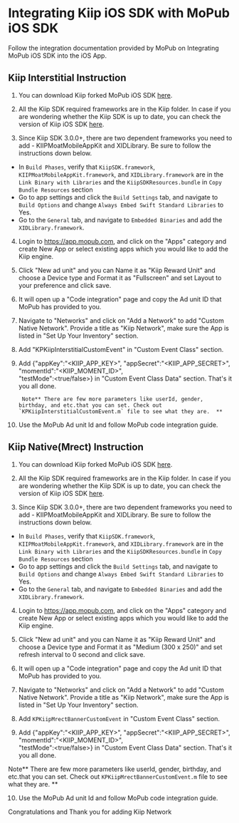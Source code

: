 # Integrating Kiip iOS SDK with MoPub iOS SDK

Follow the integration documentation provided by MoPub on Integrating MoPub iOS SDK into the iOS App.

## Kiip Interstitial Instruction

1. You can download Kiip forked MoPub iOS SDK [here](https://github.com/kiip/mopub-ios-sdk). 

2. All the Kiip SDK required frameworks are in the Kiip folder. In case if you are wondering whether the Kiip SDK is up to date, you can check the version of Kiip iOS SDK [here](https://docs.kiip.me).

3.  Since Kiip SDK 3.0.0+, there are two dependent frameworks you need to add - KIIPMoatMobileAppKit and XIDLibrary. Be sure to follow the instructions down below.
 - In `Build Phases`, verify that `KiipSDK.framework`, `KIIPMoatMobileAppKit.framework`, and `XIDLibrary.framework` are in the `Link Binary with Libraries` and the `KiipSDKResources.bundle` in `Copy Bundle Resources` section
 -  Go to app settings and click the `Build Settings` tab, and navigate to `Build Options` and change `Always Embed Swift Standard Libraries` to Yes.
 -  Go to the `General` tab, and navigate to `Embedded Binaries` and add the `XIDLibrary.framework`.

4. Login to https://app.mopub.com, and click on the "Apps" category and create New App or select existing apps which you would like to add the Kiip engine.

5. Click "New ad unit" and you can Name it as "Kiip Reward Unit" and choose a Device type and Format it as "Fullscreen" and set Layout to your preference and click save.

6. It will open up a "Code integration" page and copy the Ad unit ID that MoPub has provided to you.

7. Navigate to "Networks" and click on "Add a Network" to add "Custom Native Network". Provide a title as "Kiip Network", make sure the App is listed in "Set Up Your Inventory" section.

8. Add "KPKiipInterstitialCustomEvent" in "Custom Event Class" section.

9. Add {"appKey":"<KIIP_APP_KEY>",
        "appSecret":"<KIIP_APP_SECRET>",
        "momentId":"<KIIP_MOMENT_ID>",  
        "testMode":<true/false>} in "Custom Event Class Data" section. That's it you all done.
        
        Note** There are few more parameters like userId, gender, birthday, and etc.that you can set. Check out `KPKiipInterstitialCustomEvent.m` file to see what they are.  **

10. Use the MoPub Ad unit Id and follow MoPub code integration guide.
 
 
 ## Kiip Native(Mrect) Instruction
 
 1. You can download Kiip forked MoPub iOS SDK [here](https://github.com/kiip/mopub-ios-sdk). 
 
 2. All the Kiip SDK required frameworks are in the Kiip folder. In case if you are wondering whether the Kiip SDK is up to date, you can check the version of Kiip iOS SDK [here](https://docs.kiip.me).
 
 3.  Since Kiip SDK 3.0.0+, there are two dependent frameworks you need to add - KIIPMoatMobileAppKit and XIDLibrary. Be sure to follow the instructions down below.
 - In `Build Phases`, verify that `KiipSDK.framework`, `KIIPMoatMobileAppKit.framework`, and `XIDLibrary.framework` are in the `Link Binary with Libraries` and the `KiipSDKResources.bundle` in `Copy Bundle Resources` section
 -  Go to app settings and click the `Build Settings` tab, and navigate to `Build Options` and change `Always Embed Swift Standard Libraries` to Yes.
 -  Go to the `General` tab, and navigate to `Embedded Binaries` and add the `XIDLibrary.framework`.
 
 4. Login to https://app.mopub.com, and click on the "Apps" category and create New App or select existing apps which you would like to add the Kiip engine.
 
 5. Click "New ad unit" and you can Name it as "Kiip Reward Unit" and choose a Device type and Format it as "Medium (300 x 250)" and set refresh interval to 0 second and click save.
 
 6. It will open up a "Code integration" page and copy the Ad unit ID that MoPub has provided to you.
 
 7. Navigate to "Networks" and click on "Add a Network" to add "Custom Native Network". Provide a title as "Kiip Network", make sure the App is listed in "Set Up Your Inventory" section.
 
 8. Add `KPKiipMrectBannerCustomEvent` in "Custom Event Class" section.
 
 9. Add {"appKey":"<KIIP_APP_KEY>",
 "appSecret":"<KIIP_APP_SECRET>",
 "momentId":"<KIIP_MOMENT_ID>",  
 "testMode":<true/false>} in "Custom Event Class Data" section. That's it you all done.
 
 Note** There are few more parameters like userId, gender, birthday, and etc.that you can set. Check out `KPKiipMrectBannerCustomEvent.m` file to see what they are.  **
 
 10. Use the MoPub Ad unit Id and follow MoPub code integration guide.
 
Congratulations and Thank you for adding Kiip Network





  

